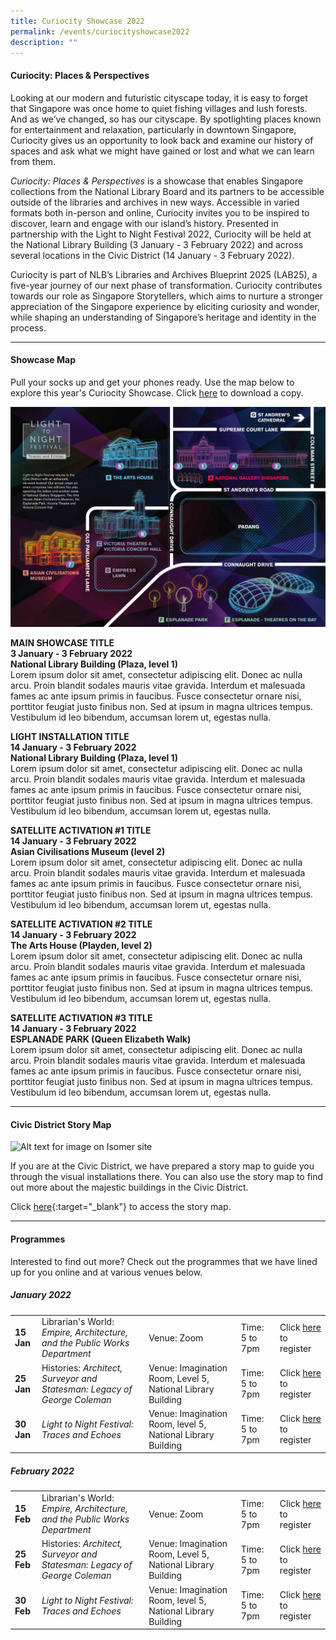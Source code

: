 ```yaml
---
title: Curiocity Showcase 2022
permalink: /events/curiocityshowcase2022
description: ""
---
```

#### **Curiocity: Places & Perspectives**
Looking at our modern and futuristic cityscape today, it is easy to forget that Singapore was once home to quiet fishing villages and lush forests. And as we’ve changed, so has our cityscape. By spotlighting places known for entertainment and relaxation, particularly in downtown Singapore, Curiocity gives us an opportunity to look back and examine our history of spaces and ask what we might have gained or lost and what we can learn from them.

*Curiocity: Places & Perspectives* is a showcase that enables Singapore collections from the National Library Board and its partners to be accessible outside of the libraries and archives in new ways. Accessible in varied formats both in-person and online, Curiocity invites you to be inspired to discover, learn and engage with our island’s history. Presented in partnership with the Light to Night Festival 2022, Curiocity will be held at the National Library Building (3 January - 3 February 2022) and across several locations in the Civic District (14 January - 3 February 2022).

Curiocity is part of NLB’s Libraries and Archives Blueprint 2025 (LAB25), a five-year journey of our next phase of transformation. Curiocity contributes towards our role as Singapore Storytellers, which aims to nurture a stronger appreciation of the Singapore experience by eliciting curiosity and wonder, while shaping an understanding of Singapore’s heritage and identity in the process.

___

#### **Showcase Map**

Pull your socks up and get your phones ready. Use the map below to explore this year's Curiocity Showcase. Click [here](/files/sample-light-map.pdf) to download a copy.

![Alt text for image on Isomer site](/images/sample_light_map.jpg)


**MAIN SHOWCASE TITLE**
<br>**3 January - 3 February 2022**
<br>**National Library Building (Plaza, level 1)**
<br>Lorem ipsum dolor sit amet, consectetur adipiscing elit. Donec ac nulla arcu. Proin blandit sodales mauris vitae gravida. Interdum et malesuada fames ac ante ipsum primis in faucibus. Fusce consectetur ornare nisi, porttitor feugiat justo finibus non. Sed at ipsum in magna ultrices tempus. Vestibulum id leo bibendum, accumsan lorem ut, egestas nulla. 

**LIGHT INSTALLATION  TITLE**
<br>**14 January - 3 February 2022**
<br>**National Library Building (Plaza, level 1)**
<br>Lorem ipsum dolor sit amet, consectetur adipiscing elit. Donec ac nulla arcu. Proin blandit sodales mauris vitae gravida. Interdum et malesuada fames ac ante ipsum primis in faucibus. Fusce consectetur ornare nisi, porttitor feugiat justo finibus non. Sed at ipsum in magna ultrices tempus. Vestibulum id leo bibendum, accumsan lorem ut, egestas nulla. 

**SATELLITE ACTIVATION #1 TITLE**
<br>**14 January - 3 February 2022**
<br>**Asian Civilisations Museum (level 2)**
<br>Lorem ipsum dolor sit amet, consectetur adipiscing elit. Donec ac nulla arcu. Proin blandit sodales mauris vitae gravida. Interdum et malesuada fames ac ante ipsum primis in faucibus. Fusce consectetur ornare nisi, porttitor feugiat justo finibus non. Sed at ipsum in magna ultrices tempus. Vestibulum id leo bibendum, accumsan lorem ut, egestas nulla. 

**SATELLITE ACTIVATION #2 TITLE**
<br>**14 January - 3 February 2022**
<br>**The Arts House (Playden, level 2)**
<br>Lorem ipsum dolor sit amet, consectetur adipiscing elit. Donec ac nulla arcu. Proin blandit sodales mauris vitae gravida. Interdum et malesuada fames ac ante ipsum primis in faucibus. Fusce consectetur ornare nisi, porttitor feugiat justo finibus non. Sed at ipsum in magna ultrices tempus. Vestibulum id leo bibendum, accumsan lorem ut, egestas nulla. 

**SATELLITE ACTIVATION #3 TITLE**
<br>**14 January - 3 February 2022**
<br>**ESPLANADE PARK (Queen Elizabeth Walk)**
<br>Lorem ipsum dolor sit amet, consectetur adipiscing elit. Donec ac nulla arcu. Proin blandit sodales mauris vitae gravida. Interdum et malesuada fames ac ante ipsum primis in faucibus. Fusce consectetur ornare nisi, porttitor feugiat justo finibus non. Sed at ipsum in magna ultrices tempus. Vestibulum id leo bibendum, accumsan lorem ut, egestas nulla. 

________

#### **Civic District Story Map**

![Alt text for image on Isomer site](/images/storymap-image-padang.png)

If you are at the Civic District, we have prepared a story map to guide you through the visual installations there. You can also use the story map to find out more about the majestic buildings in the Civic District.

Click [here](https://uploads.knightlab.com/storymapjs/04f5c05311b7e48aadefd0cdd269c308/historic-padang/index.html){:target="_blank"} to access the story map.

_____

#### **Programmes**

Interested to find out more? Check out the programmes that we have lined up for you online and at various venues below.

##### **January 2022**

| | | | | |
| -------- | -------- | -------- | -------- | -------- |
| **15 Jan**    | Librarian's World: *Empire, Architecture, and the Public Works Department*     | Venue: Zoom     |Time: 5 to 7pm    | Click [here](https://www.eventbrite.sg/) to register |
| **25 Jan**     | Histories: *Architect, Surveyor and Statesman: Legacy of George Coleman*      | Venue: Imagination Room, Level 5, National Library Building     |Time: 5 to 7pm    | Click [here](https://www.eventbrite.sg/) to register |
| **30 Jan**     | *Light to Night Festival: Traces and Echoes*     | Venue: Imagination Room, level 5, National Library Building     |Time: 5 to 7pm    | Click [here](https://www.eventbrite.sg/) to register |

##### **February 2022**

| | | | | |
| -------- | -------- | -------- | -------- | -------- |
| **15 Feb**    | Librarian's World: *Empire, Architecture, and the Public Works Department*     | Venue: Zoom     |Time: 5 to 7pm    | Click [here](https://www.eventbrite.sg/) to register |
| **25 Feb**     | Histories: *Architect, Surveyor and Statesman: Legacy of George Coleman*      | Venue: Imagination Room, Level 5, National Library Building     |Time: 5 to 7pm    | Click [here](https://www.eventbrite.sg/) to register |
| **30 Feb**     | *Light to Night Festival: Traces and Echoes*     | Venue: Imagination Room, level 5, National Library Building     |Time: 5 to 7pm    | Click [here](https://www.eventbrite.sg/) to register |